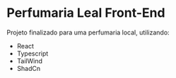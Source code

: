 # Perfumaria Leal Front-End
 Projeto finalizado para uma perfumaria local, utilizando: 
- React
- Typescript
- TailWind
- ShadCn
